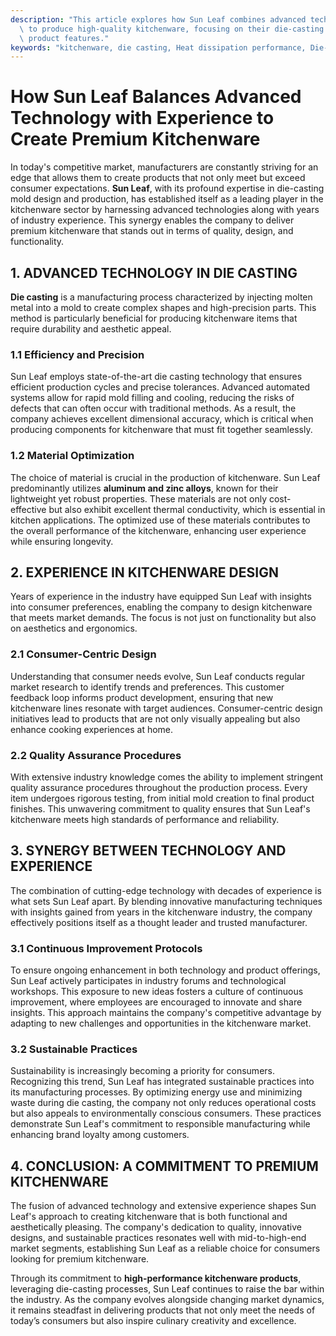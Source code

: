 ```yaml
---
description: "This article explores how Sun Leaf combines advanced technology and extensive experience\
  \ to produce high-quality kitchenware, focusing on their die-casting processes and\
  \ product features."
keywords: "kitchenware, die casting, Heat dissipation performance, Die-cast aluminum"
---
```

# How Sun Leaf Balances Advanced Technology with Experience to Create Premium Kitchenware

In today's competitive market, manufacturers are constantly striving for an edge that allows them to create products that not only meet but exceed consumer expectations. **Sun Leaf**, with its profound expertise in die-casting mold design and production, has established itself as a leading player in the kitchenware sector by harnessing advanced technologies along with years of industry experience. This synergy enables the company to deliver premium kitchenware that stands out in terms of quality, design, and functionality.

## 1. ADVANCED TECHNOLOGY IN DIE CASTING

**Die casting** is a manufacturing process characterized by injecting molten metal into a mold to create complex shapes and high-precision parts. This method is particularly beneficial for producing kitchenware items that require durability and aesthetic appeal. 

### 1.1 Efficiency and Precision

Sun Leaf employs state-of-the-art die casting technology that ensures efficient production cycles and precise tolerances. Advanced automated systems allow for rapid mold filling and cooling, reducing the risks of defects that can often occur with traditional methods. As a result, the company achieves excellent dimensional accuracy, which is critical when producing components for kitchenware that must fit together seamlessly.

### 1.2 Material Optimization

The choice of material is crucial in the production of kitchenware. Sun Leaf predominantly utilizes **aluminum and zinc alloys**, known for their lightweight yet robust properties. These materials are not only cost-effective but also exhibit excellent thermal conductivity, which is essential in kitchen applications. The optimized use of these materials contributes to the overall performance of the kitchenware, enhancing user experience while ensuring longevity.

## 2. EXPERIENCE IN KITCHENWARE DESIGN

Years of experience in the industry have equipped Sun Leaf with insights into consumer preferences, enabling the company to design kitchenware that meets market demands. The focus is not just on functionality but also on aesthetics and ergonomics.

### 2.1 Consumer-Centric Design

Understanding that consumer needs evolve, Sun Leaf conducts regular market research to identify trends and preferences. This customer feedback loop informs product development, ensuring that new kitchenware lines resonate with target audiences. Consumer-centric design initiatives lead to products that are not only visually appealing but also enhance cooking experiences at home.

### 2.2 Quality Assurance Procedures

With extensive industry knowledge comes the ability to implement stringent quality assurance procedures throughout the production process. Every item undergoes rigorous testing, from initial mold creation to final product finishes. This unwavering commitment to quality ensures that Sun Leaf's kitchenware meets high standards of performance and reliability.

## 3. SYNERGY BETWEEN TECHNOLOGY AND EXPERIENCE

The combination of cutting-edge technology with decades of experience is what sets Sun Leaf apart. By blending innovative manufacturing techniques with insights gained from years in the kitchenware industry, the company effectively positions itself as a thought leader and trusted manufacturer.

### 3.1 Continuous Improvement Protocols

To ensure ongoing enhancement in both technology and product offerings, Sun Leaf actively participates in industry forums and technological workshops. This exposure to new ideas fosters a culture of continuous improvement, where employees are encouraged to innovate and share insights. This approach maintains the company's competitive advantage by adapting to new challenges and opportunities in the kitchenware market.

### 3.2 Sustainable Practices

Sustainability is increasingly becoming a priority for consumers. Recognizing this trend, Sun Leaf has integrated sustainable practices into its manufacturing processes. By optimizing energy use and minimizing waste during die casting, the company not only reduces operational costs but also appeals to environmentally conscious consumers. These practices demonstrate Sun Leaf's commitment to responsible manufacturing while enhancing brand loyalty among customers.

## 4. CONCLUSION: A COMMITMENT TO PREMIUM KITCHENWARE

The fusion of advanced technology and extensive experience shapes Sun Leaf's approach to creating kitchenware that is both functional and aesthetically pleasing. The company's dedication to quality, innovative designs, and sustainable practices resonates well with mid-to-high-end market segments, establishing Sun Leaf as a reliable choice for consumers looking for premium kitchenware.

Through its commitment to **high-performance kitchenware products**, leveraging die-casting processes, Sun Leaf continues to raise the bar within the industry. As the company evolves alongside changing market dynamics, it remains steadfast in delivering products that not only meet the needs of today’s consumers but also inspire culinary creativity and excellence.
